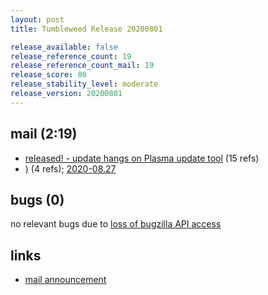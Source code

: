 ```yaml
---
layout: post
title: Tumbleweed Release 20200801

release_available: false
release_reference_count: 19
release_reference_count_mail: 19
release_score: 80
release_stability_level: moderate
release_version: 20200801
---
```


## mail (2:19)

- [released! - update hangs on Plasma update tool](https://lists.opensuse.org/opensuse-factory/2020-08/msg00007.html) (15 refs)
- [)](https://lists.opensuse.org/opensuse-factory/2020-08/msg00010.html) (4 refs); [2020-08.27](https://lists.opensuse.org/opensuse-factory/2020-08/msg00027.html)

## bugs (0)

<!--more-->

no relevant bugs due to [loss of bugzilla API access](https://bugzilla.opensuse.org/show_bug.cgi?id=1157722)



## links

- [mail announcement](https://lists.opensuse.org/opensuse-factory/2020-08/msg00006.html)
